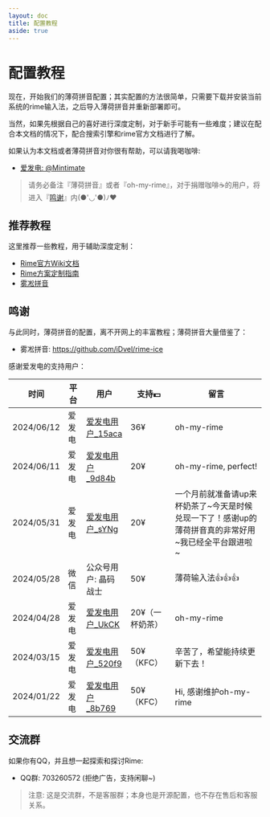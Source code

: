 ```yaml
---
layout: doc
title: 配置教程
aside: true
---
```

# 配置教程
现在，开始我们的薄荷拼音配置；其实配置的方法很简单，只需要下载并安装当前系统的rime输入法，之后导入薄荷拼音并重新部署即可。

当然，如果先根据自己的喜好进行深度定制，对于新手可能有一些难度；建议在配合本文档的情况下，配合搜索引擎和rime官方文档进行了解。

如果认为本文档或者薄荷拼音对你很有帮助，可以请我喝咖啡:
- [爱发电: @Mintimate](https://afdian.net/a/mintimate)

> 请务必备注『薄荷拼音』或者『oh-my-rime』，对于捐赠咖啡☕️的用户，将进入『[鸣谢](#鸣谢)』内(●'◡'●)ﾉ♥

## 推荐教程
这里推荐一些教程，用于辅助深度定制：
- [Rime官方Wiki文档](https://github.com/rime/home/wiki)
- [Rime方案定制指南](https://github.com/LEOYoon-Tsaw/Rime_collections/blob/master/Rime_description.md)
- [雾凇拼音](https://dvel.me/posts/rime-ice/)

## 鸣谢
与此同时，薄荷拼音的配置，离不开网上的丰富教程；薄荷拼音大量借鉴了：
- 雾凇拼音: https://github.com/iDvel/rime-ice

感谢爱发电的支持用户：

| 时间         | 平台  | 用户                                                                   | 支持💵      | 留言                                                    |
|------------|-----|----------------------------------------------------------------------|-----------|-------------------------------------------------------|
| 2024/06/12 | 爱发电 | [爱发电用户_15aca](https://afdian.net/u/15aca804289b11efa13952540025c377) | 36¥       | oh-my-rime                                            |
| 2024/06/11 | 爱发电 | [爱发电用户_9d84b](https://afdian.net/u/9d84b3ac280011efa1d352540025c377) | 20¥       | oh-my-rime, perfect!                                  |
| 2024/05/31 | 爱发电 | [爱发电用户_sYNg](https://afdian.net/u/c428e6701f1a11efab4a5254001e7c00)  | 20¥       | 一个月前就准备请up来杯奶茶了~今天是时候兑现一下了！感谢up的薄荷拼音真的非常好用~我已经全平台跟进啦~ |
| 2024/05/28 | 微信  | 公众号用户: 晶码战士                                                          | 50¥       | 薄荷输入法👍👍👍                                           |
| 2024/04/28 | 爱发电 | [爱发电用户_UkCK](https://afdian.net/u/8717bcc8054511efbfc052540025c377)  | 20¥（一杯奶茶） | oh-my-rime                                            |
| 2024/03/15 | 爱发电 | [爱发电用户_520f9](https://afdian.net/u/520f9e12e26111eeaa3a5254001e7c00) | 50¥（KFC）  | 辛苦了，希望能持续更新下去！                                        |
| 2024/01/22 | 爱发电 | [爱发电用户_8b769](https://afdian.net/u/8b769b02b8c111ee928952540025c377) | 50¥（KFC）  | Hi, 感谢维护oh-my-rime                                    |

## 交流群
如果你有QQ，并且想一起探索和探讨Rime: 
- QQ群: 703260572 (拒绝广告，支持闲聊~)

> 注意: 这是交流群，不是客服群；本身也是开源配置，也不存在售后和客服关系。